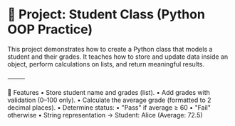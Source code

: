 # 📌 Project: Student Class (Python OOP Practice)

This project demonstrates how to create a Python class that models a student and their grades. It teaches how to store and update data inside an object, perform calculations on lists, and return meaningful results.

⸻

🚀 Features
 • Store student name and grades (list).
 • Add grades with validation (0–100 only).
 • Calculate the average grade (formatted to 2 decimal places).
 • Determine status:
 • "Pass" if average ≥ 60
 • "Fail" otherwise
 • String representation → Student: Alice (Average: 72.5)
